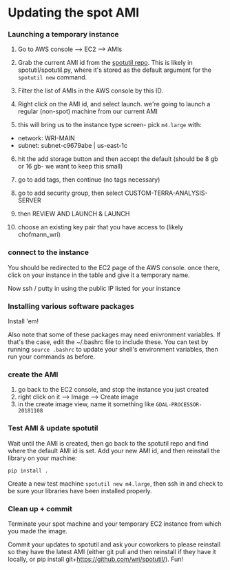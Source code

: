 # Updating the spot AMI


### Launching a temporary instance
1. Go to AWS console --> EC2 --> AMIs

2. Grab the current AMI id from the [spotutil repo](https://github.com/wri/spotutil/). This is likely in spotutil/spotutil.py, where it's stored as the default argument for the `spotutil new` command.

3. Filter the list of AMIs in the AWS console by this ID.

4. Right click on the AMI id, and select launch. we're going to launch a regular (non-spot) machine from our current AMI

5. this will bring us to the instance type screen- pick `m4.large` with:
- network: WRI-MAIN
- subnet: subnet-c9679abe | us-east-1c

6. hit the add storage button and then accept the default (should be 8 gb or 16 gb- we want to keep this small)

7. go to add tags, then continue (no tags necessary)

8. go to add security group, then select CUSTOM-TERRA-ANALYSIS-SERVER

9. then REVIEW AND LAUNCH & LAUNCH

10. choose an existing key pair that you have access to (likely chofmann_wri)

### connect to the instance

You should be redirected to the EC2 page of the AWS console. once there, click on your instance in the table and give it a temporary name.

Now ssh / putty in using the public IP listed for your instance 


### Installing various software packages

Install 'em!

Also note that some of these packages may need enivronment variables. If that's the case, edit the ~/.bashrc file to include these. You can test by running `source .bashrc` to update your shell's environment variables, then run your commands as before.

### create the AMI

1. go back to the EC2 console, and stop the instance you just created
2. right click on it --> Image --> Create image
3. in the create image view, name it something like `GDAL-PROCESSOR-20181108`


### Test AMI & update spotutil
Wait until the AMI is created, then go back to the spotutil repo and find where the default AMI id is set. Add your new AMI id, and then reinstall the library on your machine:

`pip install .`

Create a new test machine `spotutil new m4.large`, then ssh in and check to be sure your libraries have been installed properly.

### Clean up + commit

Terminate your spot machine and your temporary EC2 instance from which you made the image.

Commit your updates to spotutil and ask your coworkers to please reinstall so they have the latest AMI (either git pull and then reinstall if they have it locally, or pip install git+https://github.com/wri/spotutil/). Fun!



